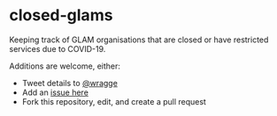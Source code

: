 # closed-glams

Keeping track of GLAM organisations that are closed or have restricted services due to COVID-19.

Additions are welcome, either:

* Tweet details to [@wragge](http://twitter.com/wragge)
* Add an [issue here](https://github.com/wragge/closed-glams/issues)
* Fork this repository, edit, and create a pull request
